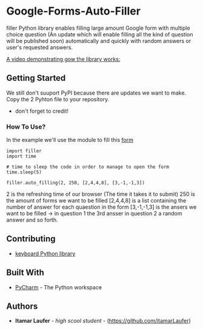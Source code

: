 # Google-Forms-Auto-Filler
filler Python library enables filling large amount Google form with multiple choice question (An update which will enable filling all the kind of question will be published soon) automatically and quickly with random answers or user's requested answers.

[A video demonstrating gow the library works:](https://drive.google.com/file/d/1twdch8YoZePCcT43jwZQOS9OcwnGU90U/view?usp=drivesdk)



## Getting Started

We still don't suuport PyPI because there are updates we want to make.
Copy the 2 Pyhton file to your repository.
* don't forget to credit!

### How To Use?

In the example we'll use the module to fill this [form](https://docs.google.com/forms/d/e/1FAIpQLSf3FklBI3vm6RLWDFqD1r3mRKxhPFbcshL2xOA-ZyFo1l-JOg/viewform)


```
import filler
import time

# time to sleep the code in order to manage to open the form
time.sleep(5)

filler.auto_filling(2, 250, [2,4,4,8], [3,-1,-1,3])
```

2 is the refreshing time of our browser (The time it takes it to submit)
250 is the amount of forms we want to be filled
[2,4,4,8] is a list containing the number of answer for each quaestion in the form
[3,-1,-1,3] is the ansers we want to be filled -> in question 1 the 3rd ansser in question 2 a random answer and so forth.

## Contributing

* [keyboard Python library](https://pypi.python.org/pypi/keyboard/)


## Built With

* [PyCharm](https://www.jetbrains.com/pycharm/) - The Python workspace


## Authors

* **Itamar Laufer** - *high scool student* - (https://github.com/itamarLaufer)
